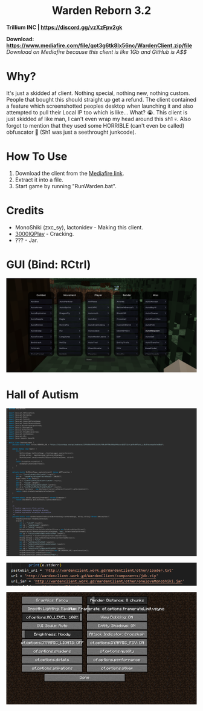 <h1 align="center">Warden Reborn 3.2</h1>

**Trillium INC | https://discord.gg/vzXzFpv2gk**

**Download: https://www.mediafire.com/file/qot3g6tk8lx56nc/WardenClient.zip/file** <br/>
*Download on Mediafire because this client is like 1Gb and GitHub is A$$*

# Why?
It's just a skidded af client. Nothing special, nothing new, nothing custom. People that bought this should straight up get a refund. The client contained a feature which screenshotted peoples desktop when launching it and also attempted to pull their Local IP too which is like... What? 😭. This client is just skidded af like man, I can't even wrap my head around this sh1 💀. Also forgot to mention that they used some HORRIBLE (can't even be called) obfuscator 🙏 (Sh1 was just a seethrought junkcode).

[1]: https://github.com/3000IQPlay

# How To Use

1. Download the client from the [Mediafire link](https://www.mediafire.com/file/qot3g6tk8lx56nc/WardenClient.zip/file).
2. Extract it into a file.
3. Start game by running "RunWarden.bat".

# Credits
- MonoShiki (zxc_sy), lactonidev - Making this client.
- [3000IQPlay][1] - Cracking.
- ??? - Jar.

# GUI (Bind: RCtrl)

![image](https://github.com/WalmartSolutions/Warden-3.2/blob/main/Screenshots/GUI.png?raw=true)

# Hall of Autism

![image](https://github.com/WalmartSolutions/Warden-3.2/blob/main/Screenshots/AutismCode.png?raw=true)

![image](https://github.com/WalmartSolutions/Warden-3.2/blob/main/Screenshots/PyInstaller.png?raw=true)

![image](https://github.com/WalmartSolutions/Warden-3.2/blob/main/Screenshots/Settings.png?raw=true)

